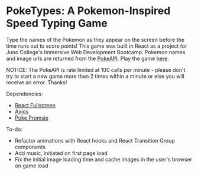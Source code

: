 # PokeTypes: A Pokemon-Inspired Speed Typing Game

Type the names of the Pokemon as they appear on the screen before the time runs out to score points! This game was built in React as a project for Juno College's Immersive Web Development Bootcamp. Pokemon names and image urls are returned from the <a href="https://pokeapi.co/">PokeAPI</a>. Play the game <a href="https://robinnong.github.io/poketypes/">here</a>.

NOTICE: The PokeAPI is rate limited at 100 calls per minute - please don't try to start a new game more than 2 times within a minute or else you will receive an error. Thanks!

Dependencies:
- <a href="https://www.npmjs.com/package/react-full-screen">React Fullscreen</a>
- <a href="https://www.npmjs.com/package/axios">Axios</a>
- <a href="https://github.com/PokeAPI/pokedex-promise-v2">Poke Promsie</a>

To-do: 
 - Refactor animations with React hooks and React Transition Group components
 - Add music, initiated on first page load
 - Fix the initial image loading time and cache images in the user's browser on game load
